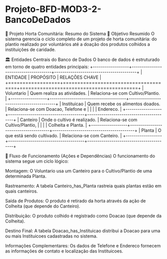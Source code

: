 # Projeto-BFD-MOD3-2-BancoDeDados

🥕 Projeto Horta Comunitária: Resumo do Sistema
🎯 Objetivo Resumido
O sistema gerencia o ciclo completo de um projeto de horta comunitária: do plantio realizado por voluntários até a doação dos produtos colhidos a instituições de caridade.

🏛️ Entidades Centrais do Banco de Dados
O banco de dados é estruturado em torno de quatro entidades principais:
+------------------+--------------------------------------+-----------------------------------------+
|     ENTIDADE     |               PROPÓSITO              |             RELAÇÕES CHAVE              |
+==================+======================================+=========================================+
| Voluntario       | Quem realiza as atividades.          | Relaciona-se com Cultivo/Plantio.       |
+------------------+--------------------------------------+-----------------------------------------+
| Instituicao      | Quem recebe os alimentos doados.     | Relaciona-se com Doacao, Telefone e     |
|                  |                                      | Endereco.                               |
+------------------+--------------------------------------+-----------------------------------------+
| Canteiro         | Onde o cultivo é realizado.          | Relaciona-se com Cultivo/Plantio,       |
|                  |                                      | Colheita e Planta.                      |
+------------------+--------------------------------------+-----------------------------------------+
| Planta           | O que está sendo cultivado.          | Relaciona-se com Canteiro.              |
+------------------+--------------------------------------+-----------------------------------------+

🔄 Fluxo de Funcionamento (Ações e Dependências)
O funcionamento do sistema segue um ciclo lógico:

Montagem: O Voluntario usa um Canteiro para o Cultivo/Plantio de uma determinada Planta.

Rastreamento: A tabela Canteiro_has_Planta rastreia quais plantas estão em quais canteiros.

Saída de Produtos: O produto é retirado da horta através da ação de Colheita (que depende do Canteiro).

Distribuição: O produto colhido é registrado como Doacao (que depende da Colheita).

Destino Final: A tabela Doacao_has_Instituicao distribui a Doacao para uma ou mais Instituicoes cadastradas no sistema.

Informações Complementares: Os dados de Telefone e Endereco fornecem as informações de contato e localização das Instituicoes.


